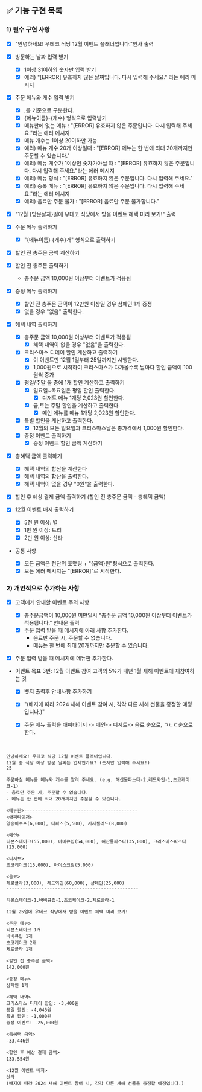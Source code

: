 ## ✅ 기능 구현 목록

### 1) 필수 구현 사항

- [x] "안녕하세요! 우테코 식당 12월 이벤트 플래너입니다."인사 출력
- [x] 방문하는 날짜 입력 받기
  - [x] 1이상 31이하의 숫자만 입력 받기
  - [x] 예외) "[ERROR] 유효하지 않은 날짜입니다. 다시 입력해 주세요." 라는 에러 메시지
- [x] 주문 메뉴와 개수 입력 받기
  - [x] ,를 기준으로 구분한다.
  - [x] {메뉴이름}-{개수} 형식으로 입력받기
  - [x] 메뉴판에 없는 메뉴 : "[ERROR] 유효하지 않은 주문입니다. 다시 입력해 주세요."라는 에러 메시지
  - [x] 메뉴 개수는 1이상 20이하만 가능.
  - [x] 예외) 메뉴 개수 20개 이상일때 : "[ERROR] 메뉴는 한 번에 최대 20개까지만 주문할 수 있습니다."
  - [x] 예외) 메뉴 개수가 1이상인 숫자가아닐 때 : "[ERROR] 유효하지 않은 주문입니다. 다시 입력해 주세요."라는 에러 메시지
  - [x] 예외) 메뉴 형식 : "[ERROR] 유효하지 않은 주문입니다. 다시 입력해 주세요."
  - [x] 예외) 중복 메뉴 : "[ERROR] 유효하지 않은 주문입니다. 다시 입력해 주세요."라는 에러 메시지
  - [x] 예외) 음료만 주문 불가 : "[ERROR] 음료만 주문 불가합니다."
- [x] "12월 {방문날자}일에 우테코 식당에서 받을 이벤트 혜택 미리 보기!" 출력

- [x] 주문 메뉴 출력하기

  - [x] "{메뉴이름} {개수}개" 형식으로 출력하기

- [x] 할인 전 총주문 금액 계산하기
- [x] 할인 전 총주문 출력하기

  - 총주문 금액 10,000원 이상부터 이벤트가 적용됨

- [x] 증정 메뉴 출력하기

  - [x] 할인 전 총주문 금액이 12만원 이상일 경우 샴폐인 1개 증정
  - [x] 없을 경우 "없음" 출력한다.

- [x] 혜택 내역 출력하기

  - [x] 총주문 금액 10,000원 이상부터 이벤트가 적용됨
    - [x] 혜택 내역이 없을 경우 "없음"을 출력한다.
  - [x] 크리스마스 디데이 할인 계산하고 출력하기
    - [x] 이 이벤트만 12월 1일부터 25일까지만 시행한다.
    - [x] 1,000원으로 시작하여 크리스마스가 다가올수록 날마다 할인 금액이 100원씩 증가
  - [x] 평일/주말 둘 중에 1개 할인 계산하고 출력하기
    - [x] 일요일~목요일은 평일 할인 출력한다.
      - [x] 디저트 메뉴 1개당 2,023원 할인한다.
    - [x] 금,토는 주말 할인을 계산하고 출력한다.
      - [x] 메인 메뉴를 메뉴 1개당 2,023원 할인한다.
  - [x] 특별 할인을 계산하고 출력한다.
    - [x] 12월의 모든 일요일과 크리스마스날은 총가격에서 1,000원 할인한다.
  - [x] 증정 이벤트 출력하기
    - [x] 증정 이벤트 할인 금액 계산하기

- [x] 총혜택 금액 출력하기
  - [x] 혜택 내역의 합산을 계산한다
  - [x] 혜택 내역의 합산을 출력한다.
  - [x] 혜택 내역이 없을 경우 "0원"을 출력한다.
- [x] 할인 후 예상 결제 금액 출력하기 (할인 전 총주문 금액 - 총혜택 금액)
- [x] 12월 이벤트 배지 출력하기
  - [x] 5천 원 이상: 별
  - [x] 1만 원 이상: 트리
  - [x] 2만 원 이상: 산타

* 공통 사항

  - [x] 모든 금액은 천단위 포맷팅 + "{금액}원"형식으로 출력한다.
  - [x] 모든 에러 메시지는 "[ERROR]"로 시작한다.

### 2) 개인적으로 추가하는 사항

- [x] 고객에게 안내할 이벤트 주의 사항

  - [x] 총주문금액이 10,000원 미만일시 "총주문 금액 10,000원 이상부터 이벤트가 적용됩니다." 안내문 출력
  - [x] 주문 입력 받을 때 메시지에 아래 사항 추가한다.
    - 음료만 주문 시, 주문할 수 없습니다.
    - 메뉴는 한 번에 최대 20개까지만 주문할 수 있습니다.

- [x] 주문 입력 받을 때 메시지에 메뉴판 추가한다.
- 이벤트 목표 3번: 12월 이벤트 참여 고객의 5%가 내년 1월 새해 이벤트에 재참여하는 것

  - [x] 뱃지 출력후 안내사항 추가하기
  - [x] "(배지에 따라 2024 새해 이벤트 참여 시, 각각 다른 새해 선물을 증정할 예정입니다.)"

  - [x] 주문 메뉴 출력을 애피타이저 -> 메인-> 디저트-> 음료 순으로, ㄱㄴㄷ순으로 한다.

</br>

```
안녕하세요! 우테코 식당 12월 이벤트 플래너입니다.
12월 중 식당 예상 방문 날짜는 언제인가요? (숫자만 입력해 주세요!)
25

주문하실 메뉴를 메뉴와 개수를 알려 주세요. (e.g. 해산물파스타-2,레드와인-1,초코케이크-1)
- 음료만 주문 시, 주문할 수 없습니다.
- 메뉴는 한 번에 최대 20개까지만 주문할 수 있습니다.

<메뉴판>------------------------------------------
<애피타이저>
양송이수프(6,000), 타파스(5,500), 시저샐러드(8,000)

<메인>
티본스테이크(55,000), 바비큐립(54,000), 해산물파스타(35,000), 크리스마스파스타(25,000)

<디저트>
초코케이크(15,000), 아이스크림(5,000)

<음료>
제로콜라(3,000), 레드와인(60,000), 샴페인(25,000)
-------------------------------------------------

티본스테이크-1,바비큐립-1,초코케이크-2,제로콜라-1

12월 25일에 우테코 식당에서 받을 이벤트 혜택 미리 보기!

<주문 메뉴>
티본스테이크 1개
바비큐립 1개
초코케이크 2개
제로콜라 1개

<할인 전 총주문 금액>
142,000원

<증정 메뉴>
샴페인 1개

<혜택 내역>
크리스마스 디데이 할인: -3,400원
평일 할인: -4,046원
특별 할인: -1,000원
증정 이벤트: -25,000원

<총혜택 금액>
-33,446원

<할인 후 예상 결제 금액>
133,554원

<12월 이벤트 배지>
산타
(배지에 따라 2024 새해 이벤트 참여 시, 각각 다른 새해 선물을 증정할 예정입니다.)

```
